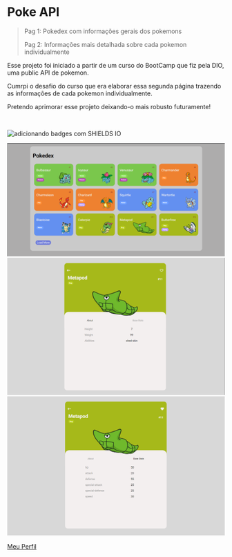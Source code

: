 # Poke API

>Pag 1: Pokedex com informações gerais dos pokemons
>
>Pag 2: Informações mais detalhada sobre cada pokemon individualmente

Esse projeto foi iniciado a partir de um curso do BootCamp que fiz pela DIO, uma public API de pokemon.

Cumrpi o desafio do curso que era elaborar essa segunda página trazendo as informações de cada pokemon individualmente.

Pretendo aprimorar esse projeto deixando-o mais robusto futuramente!

<br>

![adicionando badges com SHIELDS IO](https://img.shields.io/badge/STATUS-CONCLUIDO-<COLOR>GREEN)

![Portifolio](imagemReadme/Screenshot_2.png)
![Portifolio](imagemReadme/Screenshot_1.png)
![Portifolio](imagemReadme/Screenshot_3.png)

[Meu Perfil]([https://github.com/IgorMouraS])
